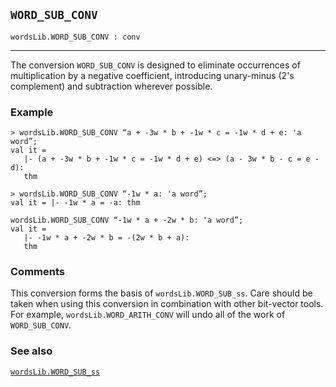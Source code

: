 ## `WORD_SUB_CONV`

``` hol4
wordsLib.WORD_SUB_CONV : conv
```

------------------------------------------------------------------------

The conversion `WORD_SUB_CONV` is designed to eliminate occurrences of
multiplication by a negative coefficient, introducing unary-minus (2's
complement) and subtraction wherever possible.

### Example

``` hol4
> wordsLib.WORD_SUB_CONV “a + -3w * b + -1w * c = -1w * d + e: 'a word”;
val it =
   |- (a + -3w * b + -1w * c = -1w * d + e) <=> (a - 3w * b - c = e - d):
   thm

> wordsLib.WORD_SUB_CONV “-1w * a: 'a word”;
val it = |- -1w * a = -a: thm

wordsLib.WORD_SUB_CONV “-1w * a + -2w * b: 'a word”;
val it =
   |- -1w * a + -2w * b = -(2w * b + a):
   thm
```

### Comments

This conversion forms the basis of `wordsLib.WORD_SUB_ss`. Care should
be taken when using this conversion in combination with other bit-vector
tools. For example, `wordsLib.WORD_ARITH_CONV` will undo all of the work
of `WORD_SUB_CONV`.

### See also

[`wordsLib.WORD_SUB_ss`](#wordsLib.WORD_SUB_ss)
